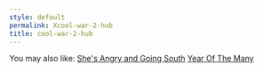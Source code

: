 ```yaml
---
style: default
permalink: Xcool-war-2-hub
title: cool-war-2-hub
---
```

You may also like:
[She's Angry and Going South](http://scp-wiki.net/she-s-angry-and-going-south)
[Year Of The Many](http://scp-wiki.net/year-of-the-many)